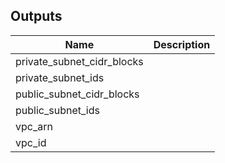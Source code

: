 ## Outputs

| Name | Description |
|------|-------------|
| private\_subnet\_cidr\_blocks |  |
| private\_subnet\_ids |  |
| public\_subnet\_cidr\_blocks |  |
| public\_subnet\_ids |  |
| vpc\_arn |  |
| vpc\_id |  |

